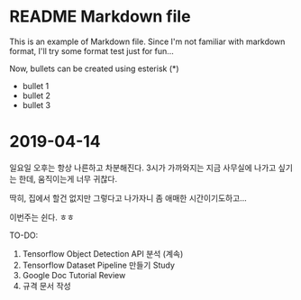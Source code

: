 # README Markdown file
This is an example of Markdown file.
Since I'm not familiar with markdown format,
I'll try some format test just for fun...

Now, bullets can be created using esterisk (*)
* bullet 1
* bullet 2
* bullet 3

# 2019-04-14
일요일 오후는 항상 나른하고 차분해진다.
3시가 가까와지는 지금
사무실에 나가고 싶기는 한데,
움직이는게 너무 귀찮다.

딱히, 
집에서 할건 없지만 
그렇다고 나가자니 
좀 애매한 시간이기도하고...

이번주는 쉰다. ㅎㅎ

TO-DO:
1. Tensorflow Object Detection API 분석 (계속)
2. Tensorflow Dataset Pipeline 만들기 Study
3. Google Doc Tutorial Review
4. 규격 문서 작성